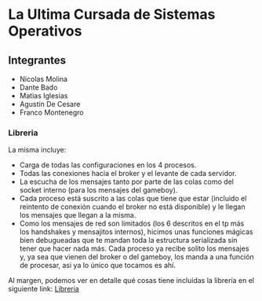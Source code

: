 # La Ultima Cursada de Sistemas Operativos

## Integrantes

* Nicolas Molina
* Dante Bado
* Matias Iglesias
* Agustin De Cesare
* Franco Montenegro

### Libreria

La misma incluye:

- Carga de todas las configuraciones en los 4 procesos.
- Todas las conexiones hacia el broker y el levante de cada servidor.
- La escucha de los mensajes tanto por parte de las colas como del socket interno (para los mensajes del gameboy).
- Cada proceso está suscrito a las colas que tiene que estar (incluido el reintento de conexión cuando el broker no está disponible) y le llegan los mensajes que llegan a la misma.
- Como los mensajes de red son limitados (los 6 descritos en el tp más los handshakes y mensajitos internos), hicimos unas funciones mágicas bien debugueadas que te mandan toda la estructura serializada sin tener que hacer nada más. Cada proceso ya recibe solito los mensajes y, ya sea que vienen del broker o del gameboy, los manda a una función de procesar, asi ya lo único que tocamos es ahí.

Al margen, podemos ver en detalle qué cosas tiene incluidas la librería en el siguiente link:
[Libreria](https://docs.google.com/document/d/1MZCtApwEUY8TVrS6YAI4e2pkuRfoEMNKL59Bz40vGZE/edit#)
